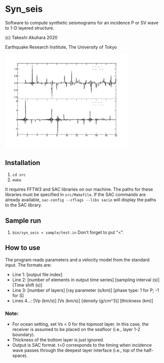 # Syn_seis

Software to compute synthetic seismograms for an incidence P or SV wave to 1-D layered structure.

(c) Takeshi Akuhara 2020

Earthquake Research Institute, The University of Tokyo 

<img src="./img/test_output.png" width="400">

## Installation 
1. `cd src`
2. `make`

It requires FFTW3 and SAC libraries on our machine. The paths for these libraries must be specified in `src/Makefile`.
If the SAC commands are already available, `sac-config --cflags --libs sacio` will display the paths to the SAC library.

## Sample run
1. `bin/syn_seis < sample/test.in`
Don't forget to put "<".

## How to use
The program reads parameters and a velocity model from the standard input. The formats are:

* Line 1: [output file index]
* Line 2: [number of elements in output time series] [sampling interval (s)] [Time shift (s)]
* Line 3: [number of layers] [ray parameter (s/km)] [phase type: 1 for P; -1 for S]
* Lines 4...: [Vp (km/s)] [Vs (km/s)] [density (g/cm^3)] [thickness (km)]

### Note: 
* For ocean setting, set Vs < 0 for the topmost layer. In this case, the receiver is assumed to be placed on the seafloor (i.e., layer 1-2 boundary).
* Thickness of the bottom layer is just ignored.
* Output is SAC format. t=0 corresponds to the timing when incidence wave passes through the deepest layer interface (i.e., top of the half-space). 
